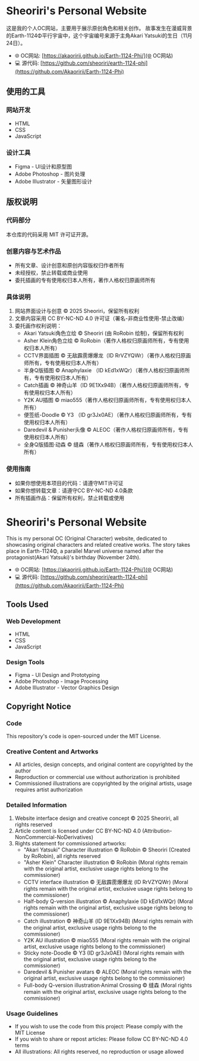 # Sheoriri's Personal Website

这是我的个人OC网站，主要用于展示原创角色和相关创作。
故事发生在漫威背景的Earth-1124Φ平行宇宙中，这个宇宙编号来源于主角Akari Yatsuki的生日（11月24日）。
- 🌐 OC网站: [https://akaoririi.github.io/Earth-1124-Phi/](🌐 OC网站)
- 💻 源代码: [https://github.com/sheoriri/earth-1124-phi](https://github.com/Akaoririi/Earth-1124-Phi)

## 使用的工具
### 网站开发
- HTML
- CSS
- JavaScript

### 设计工具
- Figma - UI设计和原型图
- Adobe Photoshop - 图片处理
- Adobe Illustrator - 矢量图形设计

## 版权说明

### 代码部分
本仓库的代码采用 MIT 许可证开源。

### 创意内容与艺术作品
- 所有文章、设计创意和原创内容版权归作者所有
- 未经授权，禁止转载或商业使用
- 委托插画的专有使用权归本人所有，著作人格权归原画师所有

### 具体说明
1. 网站界面设计与创意 © 2025 Sheoriri，保留所有权利
2. 文章内容采用 CC BY-NC-ND 4.0 许可证（署名-非商业性使用-禁止改编）
3. 委托画作权利说明：
   - Akari Yatsuki角色立绘 © Sheoriri (由 RoRobin 绘制)，保留所有权利
   - Asher Klein角色立绘 © RoRobin（著作人格权归原画师所有，专有使用权归本人所有）
   - CCTV界面插图 © 无敌霹雳爆爆龙（ID RrVZYQWr）（著作人格权归原画师所有，专有使用权归本人所有）
   - 半身Q版插图 © Anaphylaxie （ID kEd1xWQr）（著作人格权归原画师所有，专有使用权归本人所有）
   - Catch插画 © 神奇山羊（ID 9E1Xx94B）（著作人格权归原画师所有，专有使用权归本人所有）
   - Y2K AU插图 © miao555（著作人格权归原画师所有，专有使用权归本人所有）
   - 便签纸-Doodle © Y3 （ID gr3Jx0AE）（著作人格权归原画师所有，专有使用权归本人所有）
   - Daredevil & Punisher头像 © ALEOC（著作人格权归原画师所有，专有使用权归本人所有）
   - 全身Q版插图·动森 © 缝森（著作人格权归原画师所有，专有使用权归本人所有）

### 使用指南
- 如果你想使用本项目的代码：请遵守MIT许可证
- 如果你想转载文章：请遵守CC BY-NC-ND 4.0条款
- 所有插画作品：保留所有权利，禁止转载或使用

# Sheoriri's Personal Website
This is my personal OC (Original Character) website, dedicated to showcasing original characters and related creative works. 
The story takes place in Earth-1124Φ, a parallel Marvel universe named after the protagonist(Akari Yatsuki)'s birthday (November 24th).
- 🌐 OC网站: [https://akaoririi.github.io/Earth-1124-Phi/](🌐 OC网站)
- 💻 源代码: [https://github.com/sheoriri/earth-1124-phi](https://github.com/Akaoririi/Earth-1124-Phi)

## Tools Used
### Web Development
- HTML
- CSS
- JavaScript

### Design Tools
- Figma - UI Design and Prototyping
- Adobe Photoshop - Image Processing
- Adobe Illustrator - Vector Graphics Design
  
## Copyright Notice

### Code
This repository's code is open-sourced under the MIT License.

### Creative Content and Artworks
- All articles, design concepts, and original content are copyrighted by the author
- Reproduction or commercial use without authorization is prohibited
- Commissioned illustrations are copyrighted by the original artists, usage requires artist authorization

### Detailed Information
1. Website interface design and creative concept © 2025 Sheoriri, all rights reserved
2. Article content is licensed under CC BY-NC-ND 4.0 (Attribution-NonCommercial-NoDerivatives)
3. Rights statement for commissioned artworks:
   - "Akari Yatsuki" Character illustration © RoRobin © Sheoriri (Created by RoRobin), all rights reserved
   - "Asher Klein" Character illustration © RoRobin (Moral rights remain with the original artist, exclusive usage rights belong to the commissioner)
   - CCTV interface illustration © 无敌霹雳爆爆龙 (ID RrVZYQWr) (Moral rights remain with the original artist, exclusive usage rights belong to the commissioner)
   - Half-body Q-version illustration © Anaphylaxie (ID kEd1xWQr) (Moral rights remain with the original artist, exclusive usage rights belong to the commissioner)
   - Catch illustration © 神奇山羊 (ID 9E1Xx94B) (Moral rights remain with the original artist, exclusive usage rights belong to the commissioner)
   - Y2K AU illustration © miao555 (Moral rights remain with the original artist, exclusive usage rights belong to the commissioner)
   - Sticky note-Doodle © Y3 (ID gr3Jx0AE) (Moral rights remain with the original artist, exclusive usage rights belong to the commissioner)
   - Daredevil & Punisher avatars © ALEOC (Moral rights remain with the original artist, exclusive usage rights belong to the commissioner)
   - Full-body Q-version illustration·Animal Crossing © 缝森 (Moral rights remain with the original artist, exclusive usage rights belong to the commissioner)
  
### Usage Guidelines
- If you wish to use the code from this project: Please comply with the MIT License
- If you wish to share or repost articles: Please follow CC BY-NC-ND 4.0 terms
- All illustrations: All rights reserved, no reproduction or usage allowed
